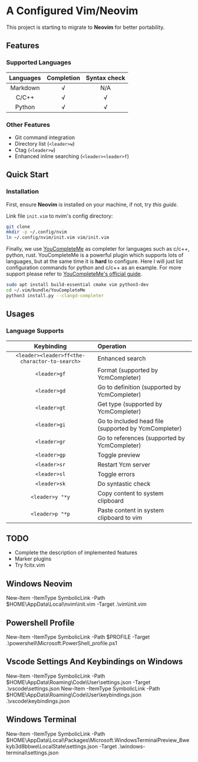 # A Configured Vim/Neovim

This project is starting to migrate to **Neovim** for better portability.

## Features

### Supported Languages

| Languages | Completion | Syntax check |
|:--:|:--:|:--:|
| Markdown | &radic; | N/A |
| C/C++ | &radic; | &radic; |
| Python | &radic; | &radic; |

### Other Features

- Git command integration
- Directory list (`<leader>w`)
- Ctag (`<leader>w`)
- Enhanced inline searching (`<leader><leader>f`)

## Quick Start

### Installation

First, ensure **Neovim** is installed on your machine, if not, try *this guide*.

Link file `init.vim` to nvim's config directory:
```bash
git clone 
mkdir -p ~/.config/nvim
ln ~/.config/nvim/init.vim vim/init.vim
```

Finally, we use [YouCompleteMe](https://github.com/ycm-core/YouCompleteMe) as completer
for languages such as c/c++, python, rust. YouCompleteMe is a powerful plugin which
supports lots of languages, but at the same time it is **hard** to configure. Here
I will just list configuration commands for python and c/c++ as an example. For more
support please refer to [YouCompleteMe's official guide](https://github.com/ycm-core/YouCompleteMe#installation).
```bash
sudo apt install build-essential cmake vim python3-dev
cd ~/.vim/bundle/YouCompleteMe
python3 install.py --clangd-completer
```

## Usages

### Language Supports

| Keybinding | Operation | 
|:--:|:--|
| `<leader><leader>ff<the-charactor-to-search>` | Enhanced search |
| `<leader>gf` | Format (supported by YcmCompleter)|
| `<leader>gd` | Go to definition (supported by YcmCompleter)|
| `<leader>gt` | Get type (supported by YcmCompleter)|
| `<leader>gi` | Go to included head file (supported by YcmCompleter)|
| `<leader>gr` | Go to references (supported by YcmCompleter)|
| `<leader>gp` | Toggle preview |
| `<leader>sr` | Restart Ycm server |
| `<leader>sl` | Toggle errors |
| `<leader>sk` | Do syntastic check |
| `<leader>y "*y` | Copy content to system clipboard |
| `<leader>p "*p` | Paste content in system clipboard to vim |



## TODO

- Complete the description of implemented features
- Marker plugins
- Try fcitx.vim


## Windows Neovim

New-Item -ItemType SymbolicLink -Path $HOME\AppData\Local\nvim\init.vim -Target .\vim\init.vim


## Powershell Profile

New-Item -ItemType SymbolicLink -Path $PROFILE -Target .\powershell\Microsoft.PowerShell_profile.ps1


## Vscode Settings And Keybindings on Windows

New-Item -ItemType SymbolicLink -Path $HOME\AppData\Roaming\Code\User\settings.json -Target .\vscode\settings.json
New-Item -ItemType SymbolicLink -Path $HOME\AppData\Roaming\Code\User\keybindings.json .\vscode\keybindings.json


## Windows Terminal

New-Item -ItemType SymbolicLink -Path $HOME\AppData\Local\Packages\Microsoft.WindowsTerminalPreview_8wekyb3d8bbwe\LocalState\settings.json -Target .\windows-terminal\settings.json
